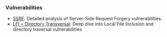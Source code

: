 ### Vulnerabilities

- [SSRF](./ssrf/README.md): Detailed analysis of Server-Side Request Forgery vulnerabilities.
- [LFI ~ Directory Transversal](./lfi/README.md): Deep dive into Local File Inclusion and directory traversal vulnerabilities
